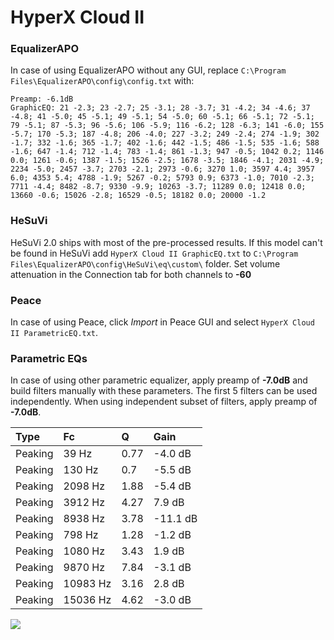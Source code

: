 # HyperX Cloud II

### EqualizerAPO
In case of using EqualizerAPO without any GUI, replace `C:\Program Files\EqualizerAPO\config\config.txt`
with:
```
Preamp: -6.1dB
GraphicEQ: 21 -2.3; 23 -2.7; 25 -3.1; 28 -3.7; 31 -4.2; 34 -4.6; 37 -4.8; 41 -5.0; 45 -5.1; 49 -5.1; 54 -5.0; 60 -5.1; 66 -5.1; 72 -5.1; 79 -5.1; 87 -5.3; 96 -5.6; 106 -5.9; 116 -6.2; 128 -6.3; 141 -6.0; 155 -5.7; 170 -5.3; 187 -4.8; 206 -4.0; 227 -3.2; 249 -2.4; 274 -1.9; 302 -1.7; 332 -1.6; 365 -1.7; 402 -1.6; 442 -1.5; 486 -1.5; 535 -1.6; 588 -1.6; 647 -1.4; 712 -1.4; 783 -1.4; 861 -1.3; 947 -0.5; 1042 0.2; 1146 0.0; 1261 -0.6; 1387 -1.5; 1526 -2.5; 1678 -3.5; 1846 -4.1; 2031 -4.9; 2234 -5.0; 2457 -3.7; 2703 -2.1; 2973 -0.6; 3270 1.0; 3597 4.4; 3957 6.0; 4353 5.4; 4788 -1.9; 5267 -0.2; 5793 0.9; 6373 -1.0; 7010 -2.3; 7711 -4.4; 8482 -8.7; 9330 -9.9; 10263 -3.7; 11289 0.0; 12418 0.0; 13660 -0.6; 15026 -2.8; 16529 -0.5; 18182 0.0; 20000 -1.2
```

### HeSuVi
HeSuVi 2.0 ships with most of the pre-processed results. If this model can't be found in HeSuVi add
`HyperX Cloud II GraphicEQ.txt` to `C:\Program Files\EqualizerAPO\config\HeSuVi\eq\custom\` folder.
Set volume attenuation in the Connection tab for both channels to **-60**

### Peace
In case of using Peace, click *Import* in Peace GUI and select `HyperX Cloud II ParametricEQ.txt`.

### Parametric EQs
In case of using other parametric equalizer, apply preamp of **-7.0dB** and build filters manually
with these parameters. The first 5 filters can be used independently.
When using independent subset of filters, apply preamp of **-7.0dB**.

| Type    | Fc       |    Q | Gain     |
|:--------|:---------|:-----|:---------|
| Peaking | 39 Hz    | 0.77 | -4.0 dB  |
| Peaking | 130 Hz   | 0.7  | -5.5 dB  |
| Peaking | 2098 Hz  | 1.88 | -5.4 dB  |
| Peaking | 3912 Hz  | 4.27 | 7.9 dB   |
| Peaking | 8938 Hz  | 3.78 | -11.1 dB |
| Peaking | 798 Hz   | 1.28 | -1.2 dB  |
| Peaking | 1080 Hz  | 3.43 | 1.9 dB   |
| Peaking | 9870 Hz  | 7.84 | -3.1 dB  |
| Peaking | 10983 Hz | 3.16 | 2.8 dB   |
| Peaking | 15036 Hz | 4.62 | -3.0 dB  |

![](https://raw.githubusercontent.com/jaakkopasanen/AutoEq/master/results/rtings/sbaf-serious/HyperX%20Cloud%20II/HyperX%20Cloud%20II.png)